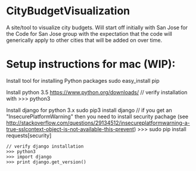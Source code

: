 # CityBudgetVisualization
A site/tool to visualize city budgets. Will start off initially with San Jose for the Code for San Jose group with the expectation that the code will generically apply to other cities that will be added on over time.


# Setup instructions for mac (WIP):

Install tool for installing Python packages
	sudo easy_install pip 

Install python 3.5
https://www.python.org/downloads/
	// verify installation with 
	>>> python3

Install django for python 3.x
sudo pip3 install django
	// if you get an "InsecurePlatformWarning" then you need to install security pachage (see http://stackoverflow.com/questions/29134512/insecureplatformwarning-a-true-sslcontext-object-is-not-available-this-prevent)
	>>> sudo pip install requests[security]

	// verify django installation
	>>> python3
	>>> import django
	>>> print django.get_version()